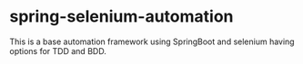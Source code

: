 # spring-selenium-automation
This is a base automation framework using SpringBoot and selenium having options for TDD and BDD.
